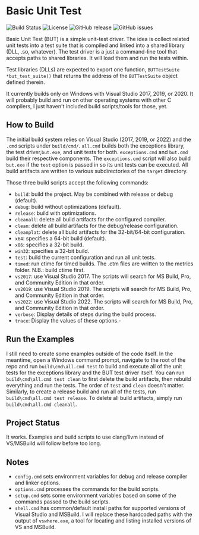 # Basic Unit Test

![Build Status](https://github.com/dbc60/but/workflows/Build%20BUT/badge.svg)
![License](https://img.shields.io/github/license/dbc60/but)
![GitHub release](https://img.shields.io/github/v/release/dbc60/but)
![GitHub issues](https://img.shields.io/github/issues/dbc60/but)

Basic Unit Test (BUT) is a simple unit-test driver. The idea is collect related unit tests into a test suite that is compiled and linked into a shared library (DLL, .so, whatever). The test driver is a just a command-line tool that accepts paths to shared libraries. It will load them and run the tests within.

Test libraries (DLLs) are expected to export one function, `BUTTestSuite *but_test_suite()` that returns the address of the `BUTTestSuite` object defined therein.

It currently builds only on Windows with Visual Studio 2017, 2019, or 2020. It will probably build and run on other operating systems with other C compilers, I just haven't included build scripts/tools for those, yet.

## How to Build
The initial build system relies on Visual Studio (2017, 2019, or 2022) and the `.cmd` scripts under `build/cmd/`. `all.cmd` builds both the exceptions library, the test driver,`but.exe`, and unit tests for both. `exceptions.cmd` and `but.cmd` build their respective components. The `exceptions.cmd` script will also build `but.exe` if the `test` option is passed in so its unit tests can be executed. All build artifacts are written to various subdirectories of the `target` directory.

Those three build scripts accept the following commands:

- `build`: build the project. May be combined with release or debug (default).
- `debug`: build without optimizations (default).
- `release`: build with optimizations.
- `cleanall`: delete all build artifacts for the configured compiler.
- `clean`: delete all build artifacts for the debug/release configuration.
- `cleanplat`: delete all build artifacts for the 32-bit/64-bit configuration.
- `x64`: specifies a 64-bit build (default).
- `x86`: specifies a 32-bit build.
- `win32`: specifies a 32-bit build.
- `test`: build the current configuration and run all unit tests.
- `timed`: run ctime for timed builds. The .ctm files are written to the metrics folder. N.B.: build ctime first.
- `vs2017`: use Visual Studio 2017. The scripts will search for MS Build, Pro, and Community Edition in that order.
- `vs2019`: use Visual Studio 2019. The scripts will search for MS Build, Pro, and Community Edition in that order.
- `vs2022`: use Visual Studio 2022. The scripts will search for MS Build, Pro, and Community Edition in that order.
- `verbose`: Display details of steps during the build process.
- `trace`: Display the values of these options.-

## Run the Examples
I still need to create some examples outside of the code itself. In the meantime, open a Windows command prompt, navigate to the root of the repo and run `build\cmd\all.cmd test` to build and execute all of the unit tests for the exceptions library and the BUT test driver itself. You can run `build\cmd\all.cmd test clean` to first delete the build artifacts, then rebuild everything and run the tests. The order of `test` and `clean` doesn't matter. Similarly, to create a release build and run all of the tests, run `build\cmd\all.cmd test release`. To delete all build artifacts, simply run `build\cmd\all.cmd cleanall`.

## Project Status
It works. Examples and build scripts to use clang/llvm instead of VS/MSBuild will follow before too long.

## Notes

- `config.cmd` sets environment variables for debug and release compiler and linker options.
- `options.cmd` processes the commands for the build scripts.
- `setup.cmd` sets some environment variables based on some of the commands passed to the build scripts.
- `shell.cmd` has common/default install paths for supported versions of Visual Studio and MSBuild. I will replace these hardcoded paths with the output of `vswhere.exe`, a tool for locating and listing installed versions of VS and MSBuild.
